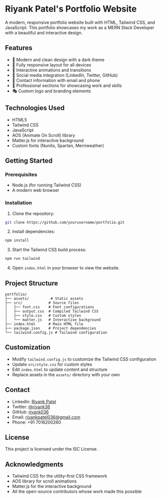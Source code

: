 # Riyank Patel's Portfolio Website

A modern, responsive portfolio website built with HTML, Tailwind CSS, and JavaScript. This portfolio showcases my work as a MERN Stack Developer with a beautiful and interactive design.

## Features

- 🎨 Modern and clean design with a dark theme
- 📱 Fully responsive layout for all devices
- 🎯 Interactive animations and transitions
- 🔗 Social media integration (LinkedIn, Twitter, GitHub)
- 📧 Contact information with email and phone
- 💼 Professional sections for showcasing work and skills
- 🎭 Custom logo and branding elements

## Technologies Used

- HTML5
- Tailwind CSS
- JavaScript
- AOS (Animate On Scroll) library
- Matter.js for interactive background
- Custom fonts (Nunito, Spartan, Merriweather)

## Getting Started

### Prerequisites

- Node.js (for running Tailwind CSS)
- A modern web browser

### Installation

1. Clone the repository:
```bash
git clone https://github.com/yourusername/portfolio.git
```

2. Install dependencies:
```bash
npm install
```

3. Start the Tailwind CSS build process:
```bash
npm run tailwind
```

4. Open `index.html` in your browser to view the website.

## Project Structure

```
portfolio/
├── assets/          # Static assets
├── src/            # Source files
│   ├── font.css    # Font configurations
│   ├── output.css  # Compiled Tailwind CSS
│   ├── style.css   # Custom styles
│   └── matter.js   # Interactive background
├── index.html      # Main HTML file
├── package.json    # Project dependencies
└── tailwind.config.js # Tailwind configuration
```

## Customization

- Modify `tailwind.config.js` to customize the Tailwind CSS configuration
- Update `src/style.css` for custom styles
- Edit `index.html` to update content and structure
- Replace assets in the `assets/` directory with your own

## Contact

- LinkedIn: [Riyank Patel](https://www.linkedin.com/in/riyank-patel-035085254)
- Twitter: [@riyank36](https://x.com/riyank36)
- GitHub: [riyank036](https://github.com/riyank036)
- Email: riyankpatel036@gmail.com
- Phone: +91 7016200260

## License

This project is licensed under the ISC License.

## Acknowledgments

- Tailwind CSS for the utility-first CSS framework
- AOS library for scroll animations
- Matter.js for the interactive background
- All the open-source contributors whose work made this possible 